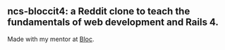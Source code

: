## ncs-bloccit4: a Reddit clone to teach the fundamentals of web development and Rails 4.

Made with my mentor at [Bloc](http://bloc.io).